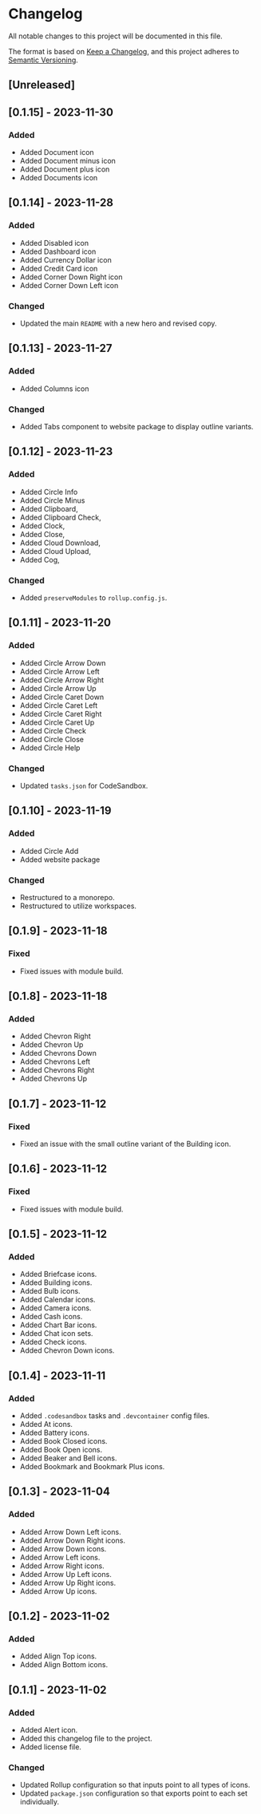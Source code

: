 # Changelog

All notable changes to this project will be documented in this file.

The format is based on [Keep a Changelog](https://keepachangelog.com/en/1.0.0/),
and this project adheres to [Semantic Versioning](https://semver.org/spec/v2.0.0.html).

## [Unreleased]

## [0.1.15] - 2023-11-30

### Added

- Added Document icon
- Added Document minus icon
- Added Document plus icon
- Added Documents icon

## [0.1.14] - 2023-11-28

### Added

- Added Disabled icon
- Added Dashboard icon
- Added Currency Dollar icon
- Added Credit Card icon
- Added Corner Down Right icon
- Added Corner Down Left icon

### Changed

- Updated the main `README` with a new hero and revised copy.

## [0.1.13] - 2023-11-27

### Added

- Added Columns icon

### Changed

- Added Tabs component to website package to display outline variants.

## [0.1.12] - 2023-11-23

### Added

- Added Circle Info
- Added Circle Minus
- Added Clipboard,
- Added Clipboard Check,
- Added Clock,
- Added Close,
- Added Cloud Download,
- Added Cloud Upload,
- Added Cog,

### Changed

- Added `preserveModules` to `rollup.config.js`.

## [0.1.11] - 2023-11-20

### Added

- Added Circle Arrow Down
- Added Circle Arrow Left
- Added Circle Arrow Right
- Added Circle Arrow Up
- Added Circle Caret Down
- Added Circle Caret Left
- Added Circle Caret Right
- Added Circle Caret Up
- Added Circle Check
- Added Circle Close
- Added Circle Help

### Changed

- Updated `tasks.json` for CodeSandbox.

## [0.1.10] - 2023-11-19

### Added

- Added Circle Add
- Added website package

### Changed

- Restructured to a monorepo.
- Restructured to utilize workspaces.

## [0.1.9] - 2023-11-18

### Fixed

- Fixed issues with module build.

## [0.1.8] - 2023-11-18

### Added

- Added Chevron Right
- Added Chevron Up
- Added Chevrons Down
- Added Chevrons Left
- Added Chevrons Right
- Added Chevrons Up

## [0.1.7] - 2023-11-12

### Fixed

- Fixed an issue with the small outline variant of the Building icon.

## [0.1.6] - 2023-11-12

### Fixed

- Fixed issues with module build.

## [0.1.5] - 2023-11-12

### Added

- Added Briefcase icons.
- Added Building icons.
- Added Bulb icons.
- Added Calendar icons.
- Added Camera icons.
- Added Cash icons.
- Added Chart Bar icons.
- Added Chat icon sets.
- Added Check icons.
- Added Chevron Down icons.

## [0.1.4] - 2023-11-11

### Added

- Added `.codesandbox` tasks and `.devcontainer` config files.
- Added At icons.
- Added Battery icons.
- Added Book Closed icons.
- Added Book Open icons.
- Added Beaker and Bell icons.
- Added Bookmark and Bookmark Plus icons.

## [0.1.3] - 2023-11-04

### Added

- Added Arrow Down Left icons.
- Added Arrow Down Right icons.
- Added Arrow Down icons.
- Added Arrow Left icons.
- Added Arrow Right icons.
- Added Arrow Up Left icons.
- Added Arrow Up Right icons.
- Added Arrow Up icons.

## [0.1.2] - 2023-11-02

### Added

- Added Align Top icons.
- Added Align Bottom icons.

## [0.1.1] - 2023-11-02

### Added

- Added Alert icon.
- Added this changelog file to the project.
- Added license file.

### Changed

- Updated Rollup configuration so that inputs point to all types of icons.
- Updated `package.json` configuration so that exports point to each set individually.
